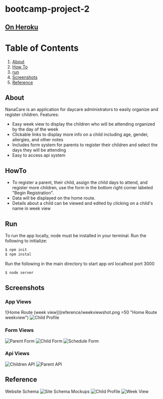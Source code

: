 # bootcamp-project-2
## [On Heroku](https://nana-care.herokuapp.com/)

# Table of Contents
1. [About](#about)
2. [How To](#howto)
3. [run](#run)
4. [Screenshots](#screenshots)
5. [Reference](#reference)

## About
NanaCare is an application for daycare administrators to easily organize and register children.
Features:
- Easy week view to display the children who will be attending organized by the day of the week
- Clickable links to display more info on a child including age, gender, allergies, and other notes
- Includes form system for parents to register their children and select the days they will be attending
- Easy to access api system

## HowTo
- To register a parent, their child, assign the child days to attend, and register more children, use the form in the bottom right corner labeled "Begin Registration".
- Data will be displayed on the home route.
- Details about a child can be viewed and edited by clicking on a child's name in week view

## Run
To run the app locally, node must be installed in your terminal.
Run the following to initialize:
``` bash
$ npm init
$ npm instal
```
Run the following in the main directory to start app onl localhost port 3000 
``` bash
$ node server
```
## Screenshots
### App Views
![Home Route (week view)](reference/weekviewshot.png =50 "Home Route weekview")
![Child Profile](reference/childprofileshot.png?raw=true "Child Profile")
### Form Views
![Parent Form](reference/parentform.png?raw=true  "Parent Form")
![Child Form](reference/childform.png?raw=true  "Child Form")
![Schedule Form](reference/scheduleform.png?raw=true  "Schedule Form")
### Api Views
![Children API](reference/childrenapi.png?raw=true "Children API")
![Parent API](reference/parentapi.png?raw=true "Parent API")


## Reference
Website Schema
![Site Schema](reference/websiteSchema.png?raw=true "Website Schema")
Mockups
![Child Profile](reference/childProfile.png?raw=true "Child Profile")
![Week View](reference/weekView.png?raw=true "Week View")
